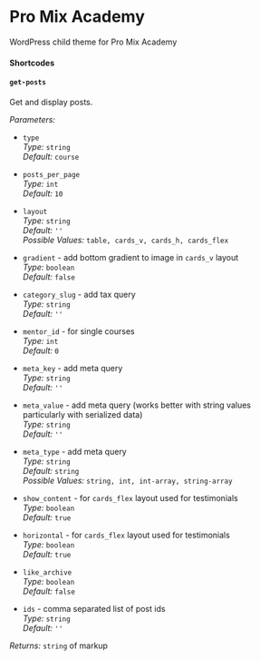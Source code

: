 # Pro Mix Academy

WordPress child theme for Pro Mix Academy

#### Shortcodes

#### `get-posts`

Get and display posts.

_Parameters:_

* `type`  
_Type:_ `string`  
_Default:_ `course`

* `posts_per_page`  
_Type:_ `int`  
_Default:_ `10`

* `layout`  
_Type:_ `string`  
_Default:_ `''`  
_Possible Values:_ `table, cards_v, cards_h, cards_flex`  

* `gradient` - add bottom gradient to image in `cards_v` layout  
_Type:_ `boolean`  
_Default:_ `false`  

* `category_slug` - add tax query   
_Type:_ `string`  
_Default:_ `''`

* `mentor_id` - for single courses    
_Type:_ `int`  
_Default:_ `0`

* `meta_key` - add meta query  
_Type:_ `string`  
_Default:_ `''`

* `meta_value` - add meta query (works better with string values particularly with serialized data)   
_Type:_ `string`  
_Default:_ `''`

* `meta_type` - add meta query      
_Type:_ `string`  
_Default:_ `string`  
_Possible Values:_ `string, int, int-array, string-array`

* `show_content` - for `cards_flex` layout used for testimonials   
_Type:_ `boolean`  
_Default:_ `true`   

* `horizontal` - for `cards_flex` layout used for testimonials   
_Type:_ `boolean`  
_Default:_ `true`   

* `like_archive`   
_Type:_ `boolean`  
_Default:_ `false`

* `ids` - comma separated list of post ids   
_Type:_ `string`  
_Default:_ `''`

_Returns:_ `string` of markup
